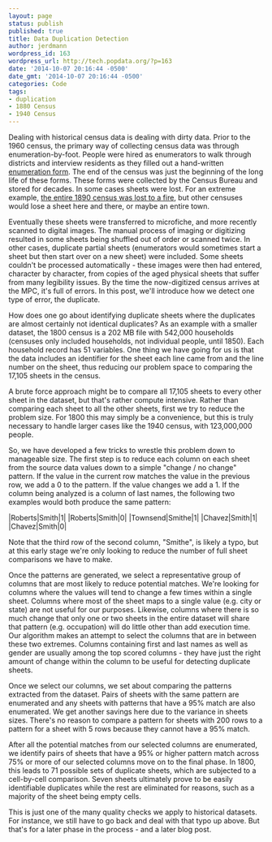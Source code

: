 ```yaml
---
layout: page
status: publish
published: true
title: Data Duplication Detection
author: jerdmann
wordpress_id: 163
wordpress_url: http://tech.popdata.org/?p=163
date: '2014-10-07 20:16:44 -0500'
date_gmt: '2014-10-07 20:16:44 -0500'
categories: Code
tags:
- duplication
- 1880 Census
- 1940 Census
---
```


Dealing with historical census data is dealing with dirty data.  Prior to the 1960 census, the primary way of collecting census data was through enumeration-by-foot. People were hired as enumerators to walk through districts and interview residents as they filled out a hand-written <a title="Census Forms" href="http://www.ancestry.com/download/forms" target="_blank">enumeration form</a>.  The end of the census was just the beginning of the long life of these forms.   These forms were collected by the Census Bureau and stored for decades.  In some cases sheets were lost.  For an extreme example, <a title="Fate of the 1890 Census" href="http://www.archives.gov/publications/prologue/1996/spring/1890-census-1.html" target="_blank">the entire 1890 census was lost to a fire</a>, but other censuses would lose a sheet here and there, or maybe an entire town.

Eventually these sheets were transferred to microfiche, and more recently scanned to digital images.  The manual process of imaging or digitizing resulted in some sheets being shuffled out of order or scanned twice.  In other cases, duplicate partial sheets (enumerators would sometimes start a sheet but then start over on a new sheet) were included.  Some sheets couldn't be processed automatically - these images were then had entered, character by character, from copies of the aged physical sheets that suffer from many legibility issues.  By the time the now-digitized census arrives at the MPC, it's full of errors.  In this post, we'll introduce how we detect one type of error, the duplicate.

How does one go about identifying duplicate sheets where the duplicates are almost certainly not identical duplicates?  As an example with a smaller dataset, the 1800 census is a 202 MB file with 542,000 households (censuses only included households, not individual people, until 1850).  Each household record has 51 variables.  One thing we have going for us is that the data includes an identifier for the sheet each line came from and the line number on the sheet, thus reducing our problem space to comparing the 17,105 sheets in the census.

A brute force approach might be to compare all 17,105 sheets to every other sheet in the dataset, but that's rather compute intensive.  Rather than comparing each sheet to all the other sheets, first we try to reduce the problem size.  For 1800 this may simply be a convenience, but this is truly necessary to handle larger cases like the 1940 census, with 123,000,000 people.

So, we have developed a few tricks to wrestle this problem down to manageable size.  The first step is to reduce each column on each sheet from the source data values down to a simple "change / no change" pattern.  If the value in the current row matches the value in the previous row, we add a 0 to the pattern.  If the value changes we add a 1.  If the column being analyzed is a column of last names, the following two examples would both produce the same pattern:

|Roberts|Smith|1|
|Roberts|Smith|0|
|Townsend|Smithe|1|
|Chavez|Smith|1|
|Chavez|Smith|0|

Note that the third row of the second column, "Smithe", is likely a typo, but at this early stage we're only looking to reduce the number of full sheet comparisons we have to make.

Once the patterns are generated, we select a representative group of columns that are most likely to reduce potential matches. We're looking for columns where the values will tend to change a few times within a single sheet.  Columns where most of the sheet maps to a single value (e.g. city or state) are not useful for our purposes.  Likewise, columns where there is so much change that only one or two sheets in the entire dataset will share that pattern (e.g. occupation) will do little other than add execution time.  Our algorithm makes an attempt to select the columns that are in between these two extremes.  Columns containing first and last names as well as gender are usually among the top scored columns - they have just the right amount of change within the column to be useful for detecting duplicate sheets.

Once we select our columns, we set about comparing the patterns extracted from the dataset.  Pairs of sheets with the same pattern are enumerated and any sheets with patterns that have a 95% match are also enumerated.  We get another savings here due to the variance in sheets sizes. There's no reason to compare a pattern for sheets with 200 rows to a pattern for a sheet with 5 rows because they cannot have a 95% match.

After all the potential matches from our selected columns are enumerated, we identify pairs of sheets that have a 95% or higher pattern match across 75% or more of our selected columns move on to the final phase. In 1800, this leads to 71 possible sets of duplicate sheets, which are subjected to a cell-by-cell comparison.  Seven sheets ultimately prove to be easily identifiable duplicates while the rest are eliminated for reasons, such as a majority of the sheet being empty cells.

This is just one of the many quality checks we apply to historical datasets.  For instance, we still have to go back and deal with that typo up above.  But that's for a later phase in the process - and a later blog post.
